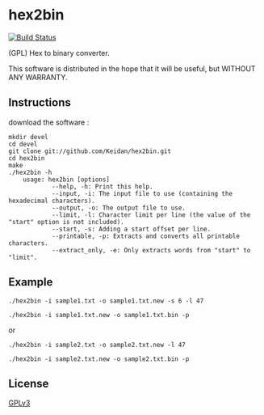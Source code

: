 # hex2bin
[![Build Status](https://travis-ci.com/Keidan/hex2bin.svg?branch=master)](https://travis-ci.com/Keidan/hex2bin)

(GPL) Hex to binary converter.

This software is distributed in the hope that it will be useful, but WITHOUT ANY WARRANTY.

## Instructions


download the software :

	mkdir devel
	cd devel
	git clone git://github.com/Keidan/hex2bin.git
	cd hex2bin
	make
	./hex2bin -h 
        usage: hex2bin [options]
                --help, -h: Print this help.
                --input, -i: The input file to use (containing the hexadecimal characters).
                --output, -o: The output file to use.
                --limit, -l: Character limit per line (the value of the "start" option is not included).
                --start, -s: Adding a start offset per line.
                --printable, -p: Extracts and converts all printable characters.
                --extract_only, -e: Only extracts words from "start" to "limit".

## Example


`./hex2bin -i sample1.txt -o sample1.txt.new -s 6 -l 47`

`./hex2bin -i sample1.txt.new -o sample1.txt.bin -p`

or

`./hex2bin -i sample2.txt -o sample2.txt.new -l 47`

`./hex2bin -i sample2.txt.new -o sample2.txt.bin -p`


## License

[GPLv3](https://github.com/Keidan/hex2bin/blob/master/LICENSE)
